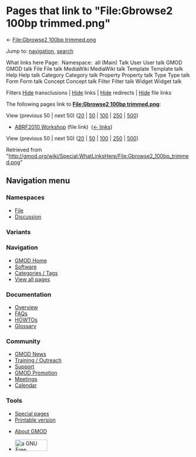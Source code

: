 <div id="mw-page-base" class="noprint">

</div>

<div id="mw-head-base" class="noprint">

</div>

<div id="content" class="mw-body" role="main">

<span id="top"></span>

<div id="mw-js-message" style="display:none;">

</div>



# <span dir="auto">Pages that link to "File:Gbrowse2 100bp trimmed.png"</span>

<div id="bodyContent">

<div id="contentSub">

← [File:Gbrowse2 100bp
trimmed.png](/wiki/File:Gbrowse2_100bp_trimmed.png "File:Gbrowse2 100bp trimmed.png")

</div>

<div id="jump-to-nav" class="mw-jump">

Jump to: [navigation](#mw-navigation), [search](#p-search)

</div>

<div id="mw-content-text">

What links here Page:  Namespace:  all (Main) Talk User User talk GMOD
GMOD talk File File talk MediaWiki MediaWiki talk Template Template talk
Help Help talk Category Category talk Property Property talk Type Type
talk Form Form talk Concept Concept talk Filter Filter talk Widget
Widget talk

Filters
[Hide](/mediawiki/index.php?title=Special:WhatLinksHere/File:Gbrowse2_100bp_trimmed.png&hidetrans=1 "Special:WhatLinksHere/File:Gbrowse2 100bp trimmed.png")
transclusions \|
[Hide](/mediawiki/index.php?title=Special:WhatLinksHere/File:Gbrowse2_100bp_trimmed.png&hidelinks=1 "Special:WhatLinksHere/File:Gbrowse2 100bp trimmed.png")
links \|
[Hide](/mediawiki/index.php?title=Special:WhatLinksHere/File:Gbrowse2_100bp_trimmed.png&hideredirs=1 "Special:WhatLinksHere/File:Gbrowse2 100bp trimmed.png")
redirects \|
[Hide](/mediawiki/index.php?title=Special:WhatLinksHere/File:Gbrowse2_100bp_trimmed.png&hideimages=1 "Special:WhatLinksHere/File:Gbrowse2 100bp trimmed.png")
file links

The following pages link to **[File:Gbrowse2 100bp
trimmed.png](/wiki/File:Gbrowse2_100bp_trimmed.png "File:Gbrowse2 100bp trimmed.png")**:

View (previous 50 \| next 50)
([20](/mediawiki/index.php?title=Special:WhatLinksHere/File:Gbrowse2_100bp_trimmed.png&limit=20 "Special:WhatLinksHere/File:Gbrowse2 100bp trimmed.png")
\|
[50](/mediawiki/index.php?title=Special:WhatLinksHere/File:Gbrowse2_100bp_trimmed.png&limit=50 "Special:WhatLinksHere/File:Gbrowse2 100bp trimmed.png")
\|
[100](/mediawiki/index.php?title=Special:WhatLinksHere/File:Gbrowse2_100bp_trimmed.png&limit=100 "Special:WhatLinksHere/File:Gbrowse2 100bp trimmed.png")
\|
[250](/mediawiki/index.php?title=Special:WhatLinksHere/File:Gbrowse2_100bp_trimmed.png&limit=250 "Special:WhatLinksHere/File:Gbrowse2 100bp trimmed.png")
\|
[500](/mediawiki/index.php?title=Special:WhatLinksHere/File:Gbrowse2_100bp_trimmed.png&limit=500 "Special:WhatLinksHere/File:Gbrowse2 100bp trimmed.png"))

- [ABRF2010 Workshop](/wiki/ABRF2010_Workshop "ABRF2010 Workshop") (file
  link) ‎ <span class="mw-whatlinkshere-tools">([←
  links](/mediawiki/index.php?title=Special:WhatLinksHere&target=ABRF2010+Workshop "Special:WhatLinksHere"))</span>

View (previous 50 \| next 50)
([20](/mediawiki/index.php?title=Special:WhatLinksHere/File:Gbrowse2_100bp_trimmed.png&limit=20 "Special:WhatLinksHere/File:Gbrowse2 100bp trimmed.png")
\|
[50](/mediawiki/index.php?title=Special:WhatLinksHere/File:Gbrowse2_100bp_trimmed.png&limit=50 "Special:WhatLinksHere/File:Gbrowse2 100bp trimmed.png")
\|
[100](/mediawiki/index.php?title=Special:WhatLinksHere/File:Gbrowse2_100bp_trimmed.png&limit=100 "Special:WhatLinksHere/File:Gbrowse2 100bp trimmed.png")
\|
[250](/mediawiki/index.php?title=Special:WhatLinksHere/File:Gbrowse2_100bp_trimmed.png&limit=250 "Special:WhatLinksHere/File:Gbrowse2 100bp trimmed.png")
\|
[500](/mediawiki/index.php?title=Special:WhatLinksHere/File:Gbrowse2_100bp_trimmed.png&limit=500 "Special:WhatLinksHere/File:Gbrowse2 100bp trimmed.png"))

</div>

<div class="printfooter">

Retrieved from
"<http://gmod.org/wiki/Special:WhatLinksHere/File:Gbrowse2_100bp_trimmed.png>"

</div>

<div id="catlinks" class="catlinks catlinks-allhidden">

</div>

<div class="visualClear">

</div>

</div>

</div>

<div id="mw-navigation">

## Navigation menu

<div id="mw-head">



<div id="left-navigation">

<div id="p-namespaces" class="vectorTabs" role="navigation"
aria-labelledby="p-namespaces-label">

### Namespaces

- <span id="ca-nstab-image"><a href="/wiki/File:Gbrowse2_100bp_trimmed.png" accesskey="c"
  title="View the file page [c]">File</a></span>
- <span id="ca-talk"><a
  href="/mediawiki/index.php?title=File_talk:Gbrowse2_100bp_trimmed.png&amp;action=edit&amp;redlink=1"
  accesskey="t"
  title="Discussion about the content page [t]">Discussion</a></span>

</div>

<div id="p-variants" class="vectorMenu emptyPortlet" role="navigation"
aria-labelledby="p-variants-label">

### 

### Variants[](#)

<div class="menu">

</div>

</div>

</div>

<div id="right-navigation">





</div>



</div>

</div>

</div>

<div id="mw-panel">

<div id="p-logo" role="banner">

<a href="/wiki/Main_Page"
style="background-image: url(http://gmod.org/images/GMOD-cogs.png);"
title="Visit the main page"></a>

</div>

<div id="p-Navigation" class="portal" role="navigation"
aria-labelledby="p-Navigation-label">

### Navigation

<div class="body">

- <span id="n-GMOD-Home">[GMOD Home](/wiki/Main_Page)</span>
- <span id="n-Software">[Software](/wiki/GMOD_Components)</span>
- <span id="n-Categories-.2F-Tags">[Categories /
  Tags](/wiki/Categories)</span>
- <span id="n-View-all-pages">[View all
  pages](/wiki/Special:AllPages)</span>

</div>

</div>

<div id="p-Documentation" class="portal" role="navigation"
aria-labelledby="p-Documentation-label">

### Documentation

<div class="body">

- <span id="n-Overview">[Overview](/wiki/Overview)</span>
- <span id="n-FAQs">[FAQs](/wiki/Category:FAQ)</span>
- <span id="n-HOWTOs">[HOWTOs](/wiki/Category:HOWTO)</span>
- <span id="n-Glossary">[Glossary](/wiki/Glossary)</span>

</div>

</div>

<div id="p-Community" class="portal" role="navigation"
aria-labelledby="p-Community-label">

### Community

<div class="body">

- <span id="n-GMOD-News">[GMOD News](/wiki/GMOD_News)</span>
- <span id="n-Training-.2F-Outreach">[Training /
  Outreach](/wiki/Training_and_Outreach)</span>
- <span id="n-Support">[Support](/wiki/Support)</span>
- <span id="n-GMOD-Promotion">[GMOD
  Promotion](/wiki/GMOD_Promotion)</span>
- <span id="n-Meetings">[Meetings](/wiki/Meetings)</span>
- <span id="n-Calendar">[Calendar](/wiki/Calendar)</span>

</div>

</div>

<div id="p-tb" class="portal" role="navigation"
aria-labelledby="p-tb-label">

### Tools

<div class="body">

- <span id="t-specialpages"><a href="/wiki/Special:SpecialPages" accesskey="q"
  title="A list of all special pages [q]">Special pages</a></span>
- <span id="t-print"><a
  href="/mediawiki/index.php?title=Special:WhatLinksHere/File:Gbrowse2_100bp_trimmed.png&amp;printable=yes"
  rel="alternate" accesskey="p"
  title="Printable version of this page [p]">Printable version</a></span>

</div>

</div>

</div>

</div>

<div id="footer" role="contentinfo">

- <span id="footer-places-about">[About
  GMOD](/wiki/GMOD:About "GMOD:About")</span>

<!-- -->

- <span id="footer-copyrightico">[<img src="http://www.gnu.org/graphics/gfdl-logo-small.png" width="88"
  height="31" alt="a GNU Free Documentation License" />](http://www.gnu.org/licenses/fdl-1.3.html)</span>




</div>
